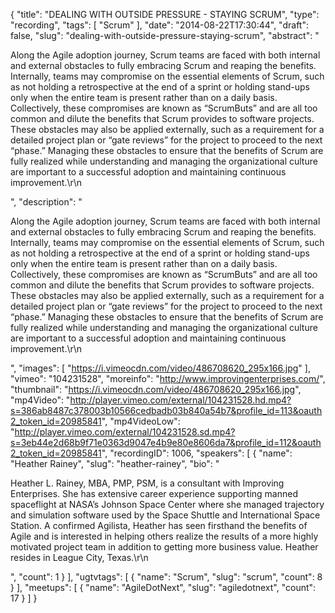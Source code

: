{
  "title": "DEALING WITH OUTSIDE PRESSURE - STAYING SCRUM",
  "type": "recording",
  "tags": [
    "Scrum"
  ],
  "date": "2014-08-22T17:30:44",
  "draft": false,
  "slug": "dealing-with-outside-pressure-staying-scrum",
  "abstract": "<p>Along the Agile adoption journey, Scrum teams are faced with both internal and external obstacles to fully embracing Scrum and reaping the benefits. Internally, teams may compromise on the essential elements of Scrum, such as not holding a retrospective at the end of a sprint or holding stand-ups only when the entire team is present rather than on a daily basis. Collectively, these compromises are known as “ScrumButs” and are all too common and dilute the benefits that Scrum provides to software projects. These obstacles may also be applied externally, such as a requirement for a detailed project plan or “gate reviews” for the project to proceed to the next “phase.” Managing these obstacles to ensure that the benefits of Scrum are fully realized while understanding and managing the organizational culture are important to a successful adoption and maintaining continuous improvement.\r\n</p>",
  "description": "<p>Along the Agile adoption journey, Scrum teams are faced with both internal and external obstacles to fully embracing Scrum and reaping the benefits. Internally, teams may compromise on the essential elements of Scrum, such as not holding a retrospective at the end of a sprint or holding stand-ups only when the entire team is present rather than on a daily basis. Collectively, these compromises are known as “ScrumButs” and are all too common and dilute the benefits that Scrum provides to software projects. These obstacles may also be applied externally, such as a requirement for a detailed project plan or “gate reviews” for the project to proceed to the next “phase.” Managing these obstacles to ensure that the benefits of Scrum are fully realized while understanding and managing the organizational culture are important to a successful adoption and maintaining continuous improvement.\r\n</p>",
  "images": [
    "https://i.vimeocdn.com/video/486708620_295x166.jpg"
  ],
  "vimeo": "104231528",
  "moreinfo": "http://www.improvingenterprises.com/",
  "thumbnail": "https://i.vimeocdn.com/video/486708620_295x166.jpg",
  "mp4Video": "http://player.vimeo.com/external/104231528.hd.mp4?s=386ab8487c378003b10566cedbadb03b840a54b7&profile_id=113&oauth2_token_id=20985841",
  "mp4VideoLow": "http://player.vimeo.com/external/104231528.sd.mp4?s=3eb44e2d68b9f71e0363d9047e4b9e80e8606da7&profile_id=112&oauth2_token_id=20985841",
  "recordingID": 1006,
  "speakers": [
    {
      "name": "Heather Rainey",
      "slug": "heather-rainey",
      "bio": "<p>Heather L. Rainey, MBA, PMP, PSM, is a consultant with Improving Enterprises. She has extensive career experience supporting manned spaceflight at NASA’s Johnson Space Center where she managed trajectory and simulation software used by the Space Shuttle and International Space Station. A confirmed Agilista, Heather has seen firsthand the benefits of Agile and is interested in helping others realize the results of a more highly motivated project team in addition to getting more business value. Heather resides in League City, Texas.\r\n</p>",
      "count": 1
    }
  ],
  "ugtvtags": [
    {
      "name": "Scrum",
      "slug": "scrum",
      "count": 8
    }
  ],
  "meetups": [
    {
      "name": "AgileDotNext",
      "slug": "agiledotnext",
      "count": 17
    }
  ]
}